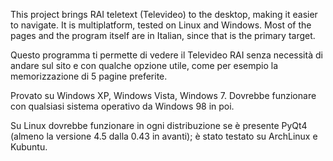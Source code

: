 This project brings RAI teletext (Televideo) to the desktop, making it easier to navigate. It is multiplatform, tested on Linux and Windows. Most of the pages and the program itself are in Italian, since that is the primary target.

Questo programma ti permette di vedere il Televideo RAI senza necessità di andare sul sito e con qualche opzione utile, come per esempio la memorizzazione di 5 pagine preferite.

Provato su Windows XP, Windows Vista, Windows 7. Dovrebbe funzionare con qualsiasi sistema operativo da Windows 98 in poi.

Su Linux dovrebbe funzionare in ogni distribuzione se è presente PyQt4 (almeno la versione 4.5 dalla 0.43 in avanti); è stato testato su ArchLinux e Kubuntu.